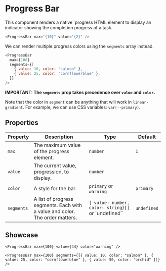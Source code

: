 <script lang="ts">
    import ProgressBar from "$lib/components/ProgressBar.svelte";
</script>

# Progress Bar

This component renders a native `progress HTML element to display an indicator showing the completion progress of a task.

```javascript
<ProgressBar max="{10}" value="{2}" />
```

We can render multiple progress colors using the `segments` array instead.

```javascript
<ProgressBar
  max={100}
  segments={[
    { value: 10, color: "salmon" },
    { value: 25, color: "cornflowerblue" },
  ]}
/>
```

**IMPORTANT: The `segments` prop takes precedence over `value` and `color`.**

Note that the color in `segment` can be anything that will work in `linear-gradient`. For example, we can use CSS variables: `var(--primary)`.

## Properties

| Property   | Description                                                                  | Type                                                | Default     |
| ---------- | ---------------------------------------------------------------------------- | --------------------------------------------------- | ----------- |
| `max`      | The maximum value of the progress element.                                   | `number`                                            | `1`         |
| `value`    | The current value, progression, to display.                                  | `number`                                            |             |
| `color`    | A style for the bar.                                                         | `primary` or `warning`                              | `primary`   |
| `segments` | A list of progress segments. Each with a value and color. The order matters. | `{ value: number, color: string}[]` or `undefined`` | `undefined` |

## Showcase

<div class="card-grid" data-tid="showcase">
    <ProgressBar max={10} value={2} />

    <ProgressBar max={100} value={44} color="warning" />

    <ProgressBar max={100} segments={[{ value: 10, color: "salmon" }, { value: 25, color: "cornflowerblue" }, { value: 50, color: "orchid" }]} />

</div>
